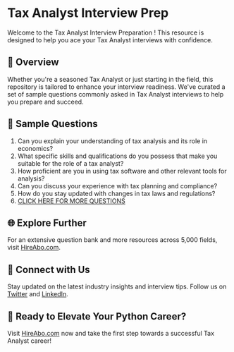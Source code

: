 # Tax Analyst Interview Prep

Welcome to the Tax Analyst Interview Preparation ! This resource is designed to help you ace your Tax Analyst interviews with confidence.

## 🚀 Overview

Whether you're a seasoned Tax Analyst or just starting in the field, this repository is tailored to enhance your interview readiness. We've curated a set of sample questions commonly asked in Tax Analyst interviews to help you prepare and succeed.

## 📝 Sample Questions

1. Can you explain your understanding of tax analysis and its role in economics?
2. What specific skills and qualifications do you possess that make you suitable for the role of a tax analyst?
3. How proficient are you in using tax software and other relevant tools for analysis?
4. Can you discuss your experience with tax planning and compliance?
5. How do you stay updated with changes in tax laws and regulations?
6. [CLICK HERE FOR MORE QUESTIONS](https://hireabo.com/job/7_4_35/Tax%20Analyst)

## 🌐 Explore Further

For an extensive question bank and more resources across 5,000 fields, visit [HireAbo.com](https://www.hireabo.com).

## 📱 Connect with Us

Stay updated on the latest industry insights and interview tips. Follow us on [Twitter](https://twitter.com/hireabo) and [LinkedIn](https://www.linkedin.com/in/hire-abo-3609972a8/).

## 🚀 Ready to Elevate Your Python Career?

Visit [HireAbo.com](https://www.hireabo.com) now and take the first step towards a successful Tax Analyst career!